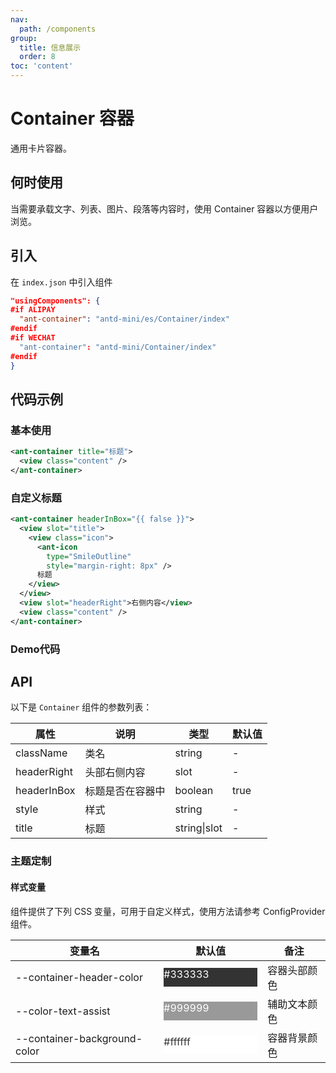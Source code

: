 ```yaml
---
nav:
  path: /components
group:
  title: 信息展示
  order: 8
toc: 'content'
---
```


# Container 容器

通用卡片容器。

## 何时使用

当需要承载文字、列表、图片、段落等内容时，使用 Container 容器以方便用户浏览。

## 引入

在 `index.json` 中引入组件

```json
"usingComponents": {
#if ALIPAY
  "ant-container": "antd-mini/es/Container/index"
#endif
#if WECHAT
  "ant-container": "antd-mini/Container/index"
#endif
}
```

## 代码示例

### 基本使用
```xml
<ant-container title="标题">
  <view class="content" />
</ant-container>
```

### 自定义标题
```xml
<ant-container headerInBox="{{ false }}">
  <view slot="title">
    <view class="icon">
      <ant-icon
        type="SmileOutline"
        style="margin-right: 8px" />
      标题
    </view>
  </view>
  <view slot="headerRight">右侧内容</view>
  <view class="content" />
</ant-container>
```
### 


### Demo代码
<code src='../../demo/pages/Container/index'></code>

## API

以下是 `Container` 组件的参数列表：

| 属性        | 说明             | 类型         | 默认值 |
| ----------- | ---------------- | ------------ | ------ |
| className   | 类名             | string       | -      |
| headerRight | 头部右侧内容     | slot         | -      |
| headerInBox | 标题是否在容器中 | boolean      | true   |
| style       | 样式             | string       | -      |
| title       | 标题             | string\|slot | -      |

### 主题定制

#### 样式变量

组件提供了下列 CSS 变量，可用于自定义样式，使用方法请参考 ConfigProvider 组件。

| 变量名                       | 默认值                                                                                            | 备注         |
| ---------------------------- | ------------------------------------------------------------------------------------------------- | ------------ |
| --container-header-color     | <div style="width: 150px; height: 30px; background-color: #333333; color: #ffffff;">#333333</div> | 容器头部颜色 |
| --color-text-assist          | <div style="width: 150px; height: 30px; background-color: #999999; color: #ffffff;">#999999</div> | 辅助文本颜色 |
| --container-background-color | <div style="width: 150px; height: 30px; background-color: #ffffff; color: #333333;">#ffffff</div> | 容器背景颜色 |
